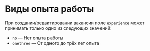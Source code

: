 # Виды опыта работы

При создании/редактировании вакансии поле `experience` может принимать только одно из следующих значений:

* `no` — Нет опыта работы
* `onethree` — От одного до трёх лет опыта